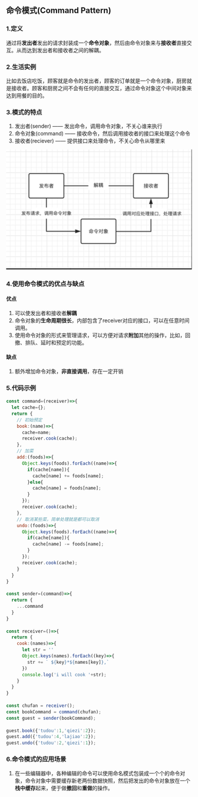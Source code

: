 ## 命令模式(Command Pattern)
### 1.定义
通过将**发出者**发出的请求封装成一个**命令对象**，然后由命令对象来与**接收者**直接交互。从而达到发出者和接收者之间的解耦。

### 2.生活实例
比如去饭店吃饭，顾客就是命令的发出者，顾客的订单就是一个命令对象，厨房就是接收者。顾客和厨房之间不会有任何的直接交互，通过命令对象这个中间对象来达到用餐的目的。

### 3.模式的特点
1. 发出者(sender) —— 发出命令，调用命令对象，不关心谁来执行
2. 命令对象(command) —— 接收命令，然后调用接收者的接口来处理这个命令
3. 接收者(reciever) —— 提供接口来处理命令，不关心命令从哪里来

![command_patten.jpg](./images/command_patten.jpg)

### 4.使用命令模式的优点与缺点
#### 优点
1. 可以使发出者和接收者**解耦**
2. 命令对象的**生命周期很长**，内部包含了receiver对应的接口，可以在任意时间调用。
3. 使用命令对象的形式来管理请求，可以方便对请求**附加**其他的操作，比如，回撤、排队、延时和预定的功能。

#### 缺点
1. 额外增加命令对象，**非直接调用**，存在一定开销

### 5.代码示例
```js
const command=(receiver)=>{
  let cache={};
  return {
    // 初始预定
    book:(name)=>{
      cache=name;
      receiver.cook(cache);
    },
    // 加菜
    add:(foods)=>{
      Object.keys(foods).forEach((name)=>{
        if(cache[name]){
          cache[name] += foods[name];
        }else{
          cache[name] = foods[name];
        }
      });
      receiver.cook(cache);
    },
    // 取消某些菜，简单处理就是都可以取消
    undo:(foods)=>{
      Object.keys(foods).forEach((name)=>{
        if(cache[name]){
          cache[name] -= foods[name];
        }
      });
      receiver.cook(cache);
    }
  }
}

const sender=(command)=>{
  return {
    ...command
  }
}

const receiver=()=>{
  return {
    cook:(names)=>{
      let str = ''
      Object.keys(names).forEach((key)=>{
        str += ` ${key}*${names[key]},`
      })
      console.log('i will cook '+str);
    }
  }
}

const chufan = receiver();
const bookCommand = command(chufan);
const guest = sender(bookCommand);

guest.book({'tudou':1,'qiezi':2});
guest.add({'tudou':4,'lajiao':2});
guest.undo({'tudou':2,'qiezi':1});
```  

### 6.命令模式的应用场景
1. 在一些编辑器中，各种编辑的命令可以使用命名模式包装成一个个的命令对象，命令对象中需要缓存新老两份数据快照，然后把发出的命令对象放在一个**栈中缓存**起来，便于做**撤回**和**重做**的操作。
















